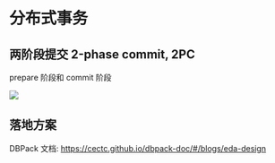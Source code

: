 # 分布式事务

## 两阶段提交 2-phase commit, 2PC

prepare 阶段和 commit 阶段

![](https://static001.geekbang.org/resource/image/eb/c4/eb979df60ca9a2d2bb811febbe4545c4.png)


## 落地方案

DBPack 文档: https://cectc.github.io/dbpack-doc/#/blogs/eda-design
